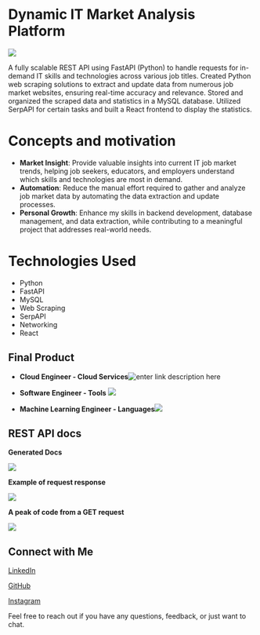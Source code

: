 
# **Dynamic IT Market Analysis Platform**
   ![](https://i.imgur.com/uLikSKp.png)



   

A fully scalable REST API using FastAPI (Python) to handle requests for in-demand IT skills and technologies across various job titles. Created Python web scraping solutions to extract and update data from numerous job market websites, ensuring real-time accuracy and relevance. Stored and organized the scraped data and statistics in a MySQL database. Utilized SerpAPI for certain tasks and built a React frontend to display the statistics.


# Concepts and motivation


-   **Market Insight**: Provide valuable insights into current IT job market trends, helping job seekers, educators, and employers understand which skills and technologies are most in demand.
- **Automation**: Reduce the manual effort required to gather and analyze job market data by automating the data extraction and update processes.
- **Personal Growth**: Enhance my skills in backend development, database management, and data extraction, while contributing to a meaningful project that addresses real-world needs.

# Technologies Used

 - Python
 - FastAPI
 - MySQL
 - Web Scraping
 - SerpAPI
 - Networking
 - React

## Final Product

 - **Cloud Engineer - Cloud Services**![enter link description here](https://imgur.com/zGhoovo.png)

 - **Software Engineer - Tools**
![](https://imgur.com/u05AqR1.png)
 - **Machine Learning Engineer - Languages**![](https://imgur.com/12JMqXe.png)


## REST API docs

**Generated Docs**

![](https://imgur.com/A0sV6m9.png)

**Example of request response**

![](https://imgur.com/FTeTxAs.png)

**A peak of code from a GET request**

![](https://imgur.com/VpdzU3v.png)



## Connect with Me

[LinkedIn](https://www.linkedin.com/in/stefan-teodor-iancu-152a6a284/)

[GitHub](https://www.linkedin.com/in/stefan-teodor-iancu-152a6a284/](https://github.com/iancustefan26))

[Instagram](https://www.instagram.com/iancustefan26/)

Feel free to reach out if you have any questions, feedback, or just want to chat.
